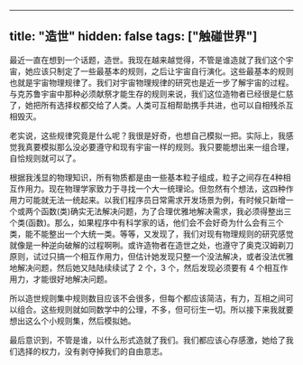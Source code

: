 
---
title: "造世"
hidden: false
tags: ["触碰世界"]
---

最近一直在想到一个话题，造世。我现在越来越觉得，不管是谁造就了我们这个宇宙，她应该只制定了一些最基本的规则，之后让宇宙自行演化。这些最基本的规则也就是宇宙物理规律了。我们对宇宙物理规律的研究也是近一步了解宇宙的过程。与克苏鲁宇宙中那种必须献祭才能生存的规则来说，我们这位造物者已经很是仁慈了，她把所有选择权都交给了人类。人类可互相帮助携手共进，也可以自相残杀互相毁灭。

老实说，这些规律究竟是什么呢？我很是好奇，也想自己模拟一把。实际上，我感觉我真要模拟那么没必要遵守和现有宇宙一样的规则。我只要能想出来一组合理，自恰规则就可以了。

根据我浅显的物理知识，所有物质都是由一些基本粒子组成，粒子之间存在4种相互作用力。现在物理学家致力于寻找一个大一统理论。但忽然有个想法，这四种作用力可能就无法一统起来。以我们程序员日常需求开发场景为例，有时候只新增一个或两个函数(类)确实无法解决问题，为了合理优雅地解决需求，我必须得整出三个类(函数)。那么，如果程序中有科学家的话，他们会不会好奇为什么会有三个类，能不能整出一个大统一类。等等，又发现了，我们对现有物理规则的研究感觉就像是一种逆向破解的过程啊咧。或许造物者在造世之处，也遵守了奥克汉姆剃刀原则，试过只搞一个相互作用力，但估计她发现只整一个没法解决，或者没法优雅地解决问题，然后她又陆陆续续试了 2 个，3 个，然后发现必须要有 4 个相互作用力，才能很好地解决问题。

所以造世规则集中规则数目应该不会很多，但每个都应该简洁，有力，互相之间可以组合。这些规则就如同数学中的公理，不多，但可衍生一切。所以接下来我就要想出这么个小规则集，然后模拟她。

最后意识到，不管是谁，以什么形式造就了我们。我们都应该心存感激，她给了我们选择的权力，没有剥夺掉我们的自由意志。

